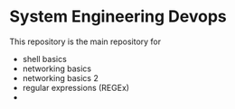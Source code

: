 # System Engineering Devops
This repository is the main repository for 
- shell basics
- networking basics
- networking basics 2
- regular expressions (REGEx)
- 
